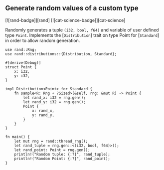 ## Generate random values of a custom type

[![rand-badge]][rand] [![cat-science-badge]][cat-science]

Randomly generates a tuple `(i32, bool, f64)` and variable of user defined type `Point`.
Implements the [`Distribution`] trait on type Point for [`Standard`] in order to allow random generation.

```rust,edition2018,no_run
use rand::Rng;
use rand::distributions::{Distribution, Standard};

#[derive(Debug)]
struct Point {
    x: i32,
    y: i32,
}

impl Distribution<Point> for Standard {
    fn sample<R: Rng + ?Sized>(&self, rng: &mut R) -> Point {
        let rand_x: i32 = rng.gen();
        let rand_y: i32 = rng.gen();
        Point {
            x: rand_x,
            y: rand_y,
        }
    }
}

fn main() {
    let mut rng = rand::thread_rng();
    let rand_tuple = rng.gen::<(i32, bool, f64)>();
    let rand_point: Point = rng.gen();
    println!("Random tuple: {:?}", rand_tuple);
    println!("Random Point: {:?}", rand_point);
}
```

[Distribution]: https://docs.rs/rand/*/rand/distributions/trait.Distribution.html
[Standard]: https://docs.rs/rand/*/rand/distributions/struct.Standard.html
